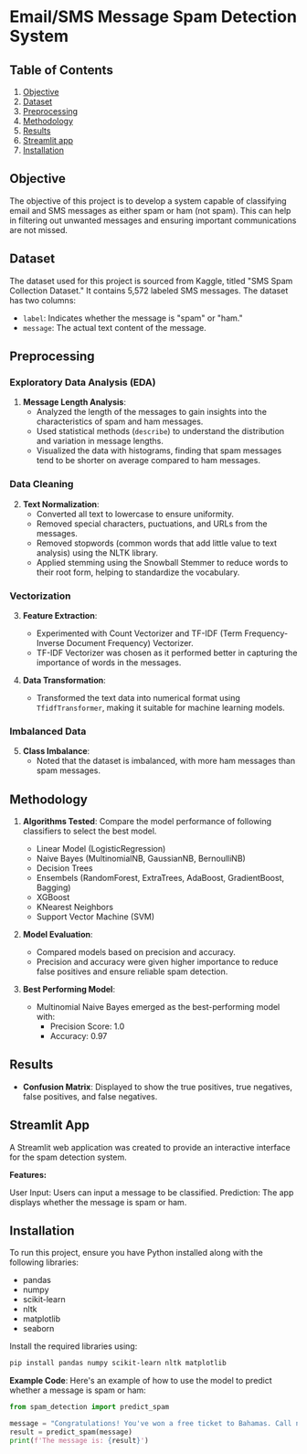 
# Email/SMS Message Spam Detection System

## Table of Contents
1. [Objective](#objective)
2. [Dataset](#dataset)
3. [Preprocessing](#preprocessing)
4. [Methodology](#methodology)
5. [Results](#results)
6. [Streamlit app](#streamlit-app)
7. [Installation](#installation)

## Objective
The objective of this project is to develop a system capable of classifying email and SMS messages as either spam or ham (not spam). This can help in filtering out unwanted messages and ensuring important communications are not missed.

## Dataset
The dataset used for this project is sourced from Kaggle, titled "SMS Spam Collection Dataset." It contains 5,572 labeled SMS messages. The dataset has two columns:
- `label`: Indicates whether the message is "spam" or "ham."
- `message`: The actual text content of the message.

## Preprocessing
### Exploratory Data Analysis (EDA)
1. **Message Length Analysis**:
   - Analyzed the length of the messages to gain insights into the characteristics of spam and ham messages.
   - Used statistical methods (`describe`) to understand the distribution and variation in message lengths.
   - Visualized the data with histograms, finding that spam messages tend to be shorter on average compared to ham messages.

### Data Cleaning
2. **Text Normalization**:
   - Converted all text to lowercase to ensure uniformity.
   - Removed special characters, puctuations, and URLs from the messages.
   - Removed stopwords (common words that add little value to text analysis) using the NLTK library.
   - Applied stemming using the Snowball Stemmer to reduce words to their root form, helping to standardize the vocabulary.

### Vectorization
3. **Feature Extraction**:
   - Experimented with Count Vectorizer and TF-IDF (Term Frequency-Inverse Document Frequency) Vectorizer.
   - TF-IDF Vectorizer was chosen as it performed better in capturing the importance of words in the messages.

4. **Data Transformation**:
   - Transformed the text data into numerical format using `TfidfTransformer`, making it suitable for machine learning models.

### Imbalanced Data
5. **Class Imbalance**:
   - Noted that the dataset is imbalanced, with more ham messages than spam messages.

## Methodology
1. **Algorithms Tested**:
   Compare the model performance of following classifiers to select the best model.
   - Linear Model (LogisticRegression)
   - Naive Bayes (MultinomialNB, GaussianNB, BernoulliNB)
   - Decision Trees
   - Ensembels (RandomForest, ExtraTrees, AdaBoost, GradientBoost, Bagging)
   - XGBoost
   - KNearest Neighbors
   - Support Vector Machine (SVM)

2. **Model Evaluation**:
   - Compared models based on precision and accuracy.
   - Precision and accuracy were given higher importance to reduce false positives and ensure reliable spam detection.

3. **Best Performing Model**:
   - Multinomial Naive Bayes emerged as the best-performing model with:
     - Precision Score: 1.0
     - Accuracy: 0.97

## Results
- **Confusion Matrix**: Displayed to show the true positives, true negatives, false positives, and false negatives.

## Streamlit App
A Streamlit web application was created to provide an interactive interface for the spam detection system.

**Features:**

User Input: Users can input a message to be classified.
Prediction: The app displays whether the message is spam or ham.

## Installation
To run this project, ensure you have Python installed along with the following libraries:
- pandas
- numpy
- scikit-learn
- nltk
- matplotlib
- seaborn

Install the required libraries using:
```bash
pip install pandas numpy scikit-learn nltk matplotlib
```


**Example Code**:
   Here's an example of how to use the model to predict whether a message is spam or ham:
   ```python
   from spam_detection import predict_spam

   message = "Congratulations! You've won a free ticket to Bahamas. Call now!"
   result = predict_spam(message)
   print(f'The message is: {result}')
   ```
